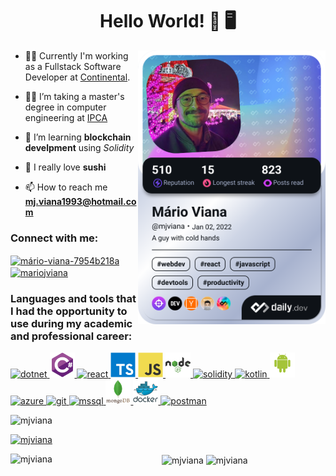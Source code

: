 <h1 align="center">Hello World! 👋 🖥️</h1>

<a href="https://app.daily.dev/mjviana"><img align="right" src="./devcard.png" width="300" alt="Mário Viana's Dev Card"/></a>

- 🧑‍💻 Currently I'm working as a Fullstack Software Developer at [Continental](https://www.continental-pneus.pt/).

- 🧑‍🎓 I’m taking a master's degree in computer engineering at [IPCA](https://ipca.pt/)

- 🌱 I’m learning **blockchain develpment** using *Solidity*

- 🍣 I really love **sushi**

- 📫 How to reach me **mj.viana1993@hotmail.com**

<h3 align="left">Connect with me:</h3>
<p align="left">
<a href="https://linkedin.com/in/mário-viana-7954b218a" target="blank"><img align="center" src="https://raw.githubusercontent.com/rahuldkjain/github-profile-readme-generator/master/src/images/icons/Social/linked-in-alt.svg" alt="mário-viana-7954b218a" height="30" width="40" /></a>
<a href="https://instagram.com/mariojviana" target="blank"><img align="center" src="https://raw.githubusercontent.com/rahuldkjain/github-profile-readme-generator/master/src/images/icons/Social/instagram.svg" alt="mariojviana" height="30" width="40" /></a>
</p>

<h3 align="left">Languages and tools that I had the opportunity to use during my academic and professional career:</h3>
<p align="left"> 
<a href="https://dotnet.microsoft.com/" target="_blank" rel="noreferrer"> <img src="https://raw.githubusercontent.com/dotnet/brand/29878855347e055ff15675471f7043fda3e92cea/logo/dotnet-logo.svg" alt="dotnet" width="40" height="40"/> </a>
<a href="https://www.w3schools.com/cs/" target="_blank" rel="noreferrer"> <img src="https://raw.githubusercontent.com/devicons/devicon/master/icons/csharp/csharp-original.svg" alt="csharp" width="40" height="40"/> </a>
<a href="https://react.dev/" target="_blank" rel="noreferrer"> <img src="https://cdn.worldvectorlogo.com/logos/react-1.svg" alt="react" width="40" height="40"/> </a>
<a href="https://www.typescriptlang.org/" target="_blank" rel="noreferrer"> <img src="https://raw.githubusercontent.com/devicons/devicon/master/icons/typescript/typescript-original.svg" alt="typescript" width="40" height="40"/> </a>
<a href="https://developer.mozilla.org/en-US/docs/Web/JavaScript" target="_blank" rel="noreferrer"> <img src="https://raw.githubusercontent.com/devicons/devicon/master/icons/javascript/javascript-original.svg" alt="javascript" width="40" height="40"/> </a>
<a href="https://nodejs.org" target="_blank" rel="noreferrer"> <img src="https://raw.githubusercontent.com/devicons/devicon/master/icons/nodejs/nodejs-original-wordmark.svg" alt="nodejs" width="40" height="40"/> </a>
<a href="https://docs.soliditylang.org/en/v0.8.24/" target="_blank" rel="noreferrer"> <img src="https://www.svgrepo.com/show/374088/solidity.svg" alt="solidity" width="40" height="40"/> </a>
<a href="https://kotlinlang.org" target="_blank" rel="noreferrer"> <img src="https://www.vectorlogo.zone/logos/kotlinlang/kotlinlang-icon.svg" alt="kotlin" width="40" height="40"/> </a>
<a href="https://developer.android.com" target="_blank" rel="noreferrer"> <img src="https://raw.githubusercontent.com/devicons/devicon/master/icons/android/android-original-wordmark.svg" alt="android" width="40" height="40"/> </a>
<a href="https://azure.microsoft.com/en-in/" target="_blank" rel="noreferrer"> <img src="https://www.vectorlogo.zone/logos/microsoft_azure/microsoft_azure-icon.svg" alt="azure" width="40" height="40"/> </a>
<a href="https://git-scm.com/" target="_blank" rel="noreferrer"> <img src="https://www.vectorlogo.zone/logos/git-scm/git-scm-icon.svg" alt="git" width="40" height="40"/> </a> 
<a href="https://www.microsoft.com/en-us/sql-server" target="_blank" rel="noreferrer"> <img src="https://www.svgrepo.com/show/303229/microsoft-sql-server-logo.svg" alt="mssql" width="40" height="40"/> </a>
<a href="https://www.mongodb.com/" target="_blank" rel="noreferrer"> <img src="https://raw.githubusercontent.com/devicons/devicon/master/icons/mongodb/mongodb-original-wordmark.svg" alt="mongodb" width="40" height="40"/> </a>
<a href="https://www.docker.com/" target="_blank" rel="noreferrer"> <img src="https://raw.githubusercontent.com/devicons/devicon/master/icons/docker/docker-original-wordmark.svg" alt="docker" width="40" height="40"/> </a>
<a href="https://postman.com" target="_blank" rel="noreferrer"> <img src="https://www.vectorlogo.zone/logos/getpostman/getpostman-icon.svg" alt="postman" width="40" height="40"/> </a>
</p>

<p align="left"> <img src="https://komarev.com/ghpvc/?username=mjviana&label=Profile%20views&color=d83b7d&style=flat" alt="mjviana" /> </p>

<p align="left"> <a href="https://github.com/ryo-ma/github-profile-trophy"><img src="https://github-profile-trophy.vercel.app/?username=mjviana&no-bg=true&margin-w=15&theme=radical" alt="mjviana" /></a> </p>

<img align="left" width="48%" src="https://github-readme-stats.vercel.app/api/top-langs?username=mjviana&show_icons=true&locale=en&layout=compact&theme=radical" alt="mjviana" />

<img align="center" width="48%" src="https://github-readme-stats.vercel.app/api?username=mjviana&show_icons=true&locale=en&theme=radical" alt="mjviana" />
<img align="center" width="48%"  src="https://github-readme-streak-stats.herokuapp.com/?user=mjviana&theme=radical" alt="mjviana" />
